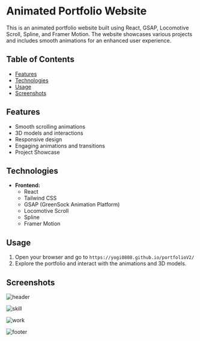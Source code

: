 # Animated Portfolio Website

This is an animated portfolio website built using React, GSAP, Locomotive Scroll, Spline, and Framer Motion. The website showcases various projects and includes smooth animations for an enhanced user experience.

## Table of Contents

- [Features](#features)
- [Technologies](#technologies)
- [Usage](#usage)
- [Screenshots](#screenshots)

## Features

- Smooth scrolling animations
- 3D models and interactions
- Responsive design
- Engaging animations and transitions
- Project Showcase

## Technologies

- **Frontend:**
  - React
  - Tailwind CSS
  - GSAP (GreenSock Animation Platform)
  - Locomotive Scroll
  - Spline
  - Framer Motion

## Usage

1. Open your browser and go to `https://yogi0808.github.io/portfolioV2/`
2. Explore the portfolio and interact with the animations and 3D models.

## Screenshots

![header](https://github.com/yogi0808/portfolioV2/assets/148646093/2d949aca-898a-49d4-95dc-3b798f5a03b0)

![skill](https://github.com/yogi0808/portfolioV2/assets/148646093/b99b9225-3219-4729-8ba5-60401a277732)

![work](https://github.com/yogi0808/portfolioV2/assets/148646093/b00cd5bd-872e-49c5-ba66-a38c5f5058fb)

![footer](https://github.com/yogi0808/portfolioV2/assets/148646093/be339dbe-ee4e-4b54-b5fc-cb9f6c506536)
